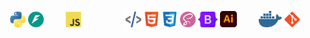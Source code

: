 <p align="center">
    <img src="/assets/python.svg" width="25px" alt="Python" title="Python">
    <img src="/assets/fastapi.svg" width="25px" alt="FastAPI" title="FastAPI"> &nbsp;&nbsp;&nbsp;&nbsp;&nbsp;&nbsp;&nbsp;
    <img src="/assets/javascript.svg" width="25px" alt="JS" title="JS" style="margin-right: 35px;"> &nbsp;&nbsp;&nbsp;&nbsp;&nbsp;&nbsp;&nbsp;
    <img src="/assets/htmx.svg" width="25px" alt="htmx" title="htmx">
    <img src="/assets/html5.svg" width="25px" alt="HTML" title="HTML">
    <img src="/assets/css3.svg" width="25px" alt="CSS" title="CSS">
    <img src="/assets/sass.svg" width="25px" alt="SASS" title="SASS">
    <img src="/assets/bootstrap.svg" width="31.5x" alt="bootstrap" title="bootstrap">
    <img src="/assets/illustrator.svg" width="26.5px" alt="Ai" title="Ai"> &nbsp;&nbsp;&nbsp;&nbsp;&nbsp;&nbsp;&nbsp;
    <img src="/assets/docker.svg" width="37px" alt="docker" title="docker">
    <img src="/assets/git.svg" width="25px" alt="git" title="git">
</p>
